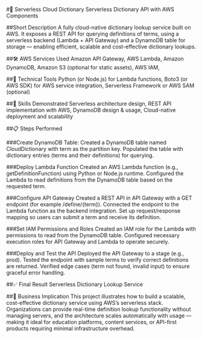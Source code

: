 #🚀 Serverless Cloud Dictionary
Serverless Dictionary API with AWS Components

##Short Description
A fully cloud-native dictionary lookup service built on AWS. It exposes a REST API for querying definitions of terms, using a serverless backend (Lambda + API Gateway) and a DynamoDB table for storage — enabling efficient, scalable and cost-effective dictionary lookups.

##🛠️ AWS Services Used
Amazon API Gateway,
AWS Lambda,
Amazon DynamoDB,
Amazon S3 (optional for static assets),
AWS IAM,

##🧰 Technical Tools
Python (or Node.js) for Lambda functions,
Boto3 (or AWS SDK) for AWS service integration,
Serverless Framework or AWS SAM (optional)

##🧠 Skills Demonstrated
Serverless architecture design,
REST API implementation with AWS,
DynamoDB design & usage,
Cloud-native deployment and scalability

##📋 Steps Performed

###Create DynamoDB Table:
Created a DynamoDB table named CloudDictionary with term as the partition key.
Populated the table with dictionary entries (terms and their definitions) for querying.

###Deploy Lambda Function
Created an AWS Lambda function (e.g., getDefinitionFunction) using Python or Node.js runtime.
Configured the Lambda to read definitions from the DynamoDB table based on the requested term.

###Configure API Gateway
Created a REST API in API Gateway with a GET endpoint (for example /define/{term}).
Connected the endpoint to the Lambda function as the backend integration.
Set up request/response mapping so users can submit a term and receive its definition.

###Set IAM Permissions and Roles
Created an IAM role for the Lambda with permissions to read from the DynamoDB table.
Configured necessary execution roles for API Gateway and Lambda to operate securely.

###Deploy and Test the API
Deployed the API Gateway to a stage (e.g., prod).
Tested the endpoint with sample terms to verify correct definitions are returned.
Verified edge cases (term not found, invalid input) to ensure graceful error handling.

##✅ Final Result
Serverless Dictionary Lookup Service

##💼 Business Implication
This project illustrates how to build a scalable, cost-effective dictionary service using AWS’s serverless stack. Organizations can provide real-time definition lookup functionality without managing servers, and the architecture scales automatically with usage — making it ideal for education platforms, content services, or API-first products requiring minimal infrastructure overhead.
